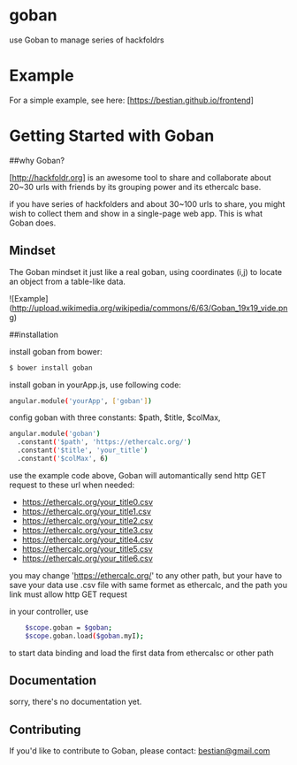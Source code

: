 goban
=====

use Goban to manage series of  hackfoldrs

# Example
For a simple example, see here: [https://bestian.github.io/frontend]


# Getting Started with Goban

##why Goban?

[http://hackfoldr.org] is an awesome tool to share and collaborate about 20~30 urls with friends by its grouping power and its ethercalc base.

if you have series of hackfolders and about 30~100 urls to share, you might wish to collect them and show in a single-page web app. This is what Goban does.

## Mindset

The Goban mindset it just like a real goban, using coordinates (i,j) to locate an object from a table-like data.

![Example] (http://upload.wikimedia.org/wikipedia/commons/6/63/Goban_19x19_vide.png)


##installation

install goban from bower:

```bash
$ bower install goban 
```

install goban in yourApp.js, use following code:


```bash
angular.module('yourApp', ['goban'])

```

config goban with three constants: $path, $title, $colMax,


```bash
angular.module('goban')
  .constant('$path', 'https://ethercalc.org/')
  .constant('$title', 'your_title')
  .constant('$colMax', 6)

```

use the example code above, Goban will automantically send http GET request to these url when needed: 
	
* https://ethercalc.org/your_title0.csv
* https://ethercalc.org/your_title1.csv
* https://ethercalc.org/your_title2.csv
* https://ethercalc.org/your_title3.csv
* https://ethercalc.org/your_title4.csv
* https://ethercalc.org/your_title5.csv
* https://ethercalc.org/your_title6.csv

you may change 'https://ethercalc.org/' to any other path, but your have to save your data use .csv file with same formet as ethercalc, and the path you link must allow http GET request


in your controller, use

```bash
    $scope.goban = $goban;
    $scope.goban.load($goban.myI);
```

to start data binding and load the first data from ethercalsc or other path




## Documentation

sorry, there's no documentation yet.

## Contributing

If you'd like to contribute to Goban, please contact: bestian@gmail.com
